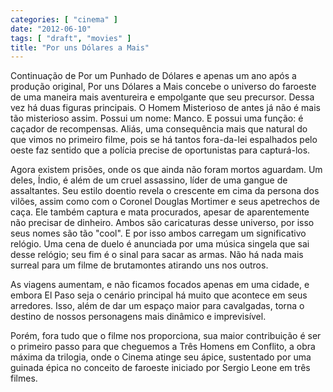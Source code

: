 ```yaml
---
categories: [ "cinema" ]
date: "2012-06-10"
tags: [ "draft", "movies" ]
title: "Por uns Dólares a Mais"
---
```

Continuação de Por um Punhado de Dólares e apenas um ano após
a produção original, Por uns Dólares a Mais concebe o universo
do faroeste de uma maneira mais aventureira e empolgante que seu
precursor. Dessa vez há duas figuras principais. O Homem Misterioso
de antes já não é mais tão misterioso assim. Possui um nome:
Manco. E possui uma função: é caçador de recompensas. Aliás, uma
consequência mais que natural do que vimos no primeiro filme, pois se
há tantos fora-da-lei espalhados pelo oeste faz sentido que a polícia
precise de oportunistas para capturá-los.

Agora existem prisões, onde os que ainda não foram mortos aguardam. Um
deles, Índio, é além de um cruel assassino, líder de uma gangue de
assaltantes. Seu estilo doentio revela o crescente em cima da persona
dos vilões, assim como com o Coronel Douglas Mortimer e seus apetrechos
de caça. Ele também captura e mata procurados, apesar de aparentemente
não precisar de dinheiro. Ambos são caricaturas desse universo, por isso
seus nomes são tão "cool". E por isso ambos carregam um significativo
relógio. Uma cena de duelo é anunciada por uma música singela que
sai desse relógio; seu fim é o sinal para sacar as armas. Não há
nada mais surreal para um filme de brutamontes atirando uns nos outros.

As viagens aumentam, e não ficamos focados apenas em uma cidade,
e embora El Paso seja o cenário principal há muito que acontece em
seus arredores. Isso, além de dar um espaço maior para cavalgadas,
torna o destino de nossos personagens mais dinâmico e imprevisível.

Porém, fora tudo que o filme nos proporciona, sua maior contribuição
é ser o primeiro passo para que cheguemos a Três Homens em Conflito,
a obra máxima da trilogia, onde o Cinema atinge seu ápice, sustentado
por uma guinada épica no conceito de faroeste iniciado por Sergio Leone
em três filmes.


